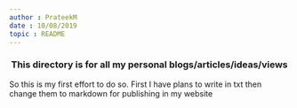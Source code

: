 ```yaml
---
author : PrateekM
date : 10/08/2019
topic : README
---
```


<h3><center>This directory is for all my personal blogs/articles/ideas/views</center></h3>

So this is my first effort to do so.
First I have plans to write in txt then change them to markdown for publishing in my website

